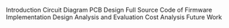 Introduction
Circuit Diagram
PCB Design
Full Source Code of Firmware
Implementation
Design Analysis and Evaluation
Cost Analysis
Future Work
